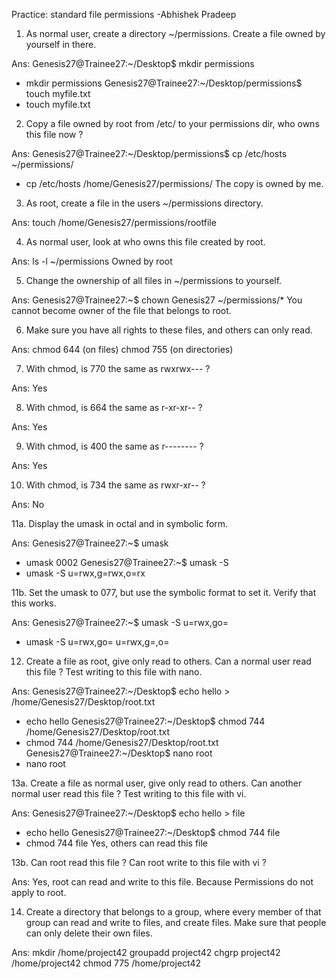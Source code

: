 Practice: standard file permissions -Abhishek Pradeep


1. As normal user, create a directory ~/permissions. Create a file owned by yourself in there.

Ans: Genesis27@Trainee27:~/Desktop$ mkdir permissions
+ mkdir permissions
Genesis27@Trainee27:~/Desktop/permissions$ touch myfile.txt
+ touch myfile.txt


2. Copy a file owned by root from /etc/ to your permissions dir, who owns this file now ?

Ans: Genesis27@Trainee27:~/Desktop/permissions$ cp /etc/hosts ~/permissions/
+ cp /etc/hosts /home/Genesis27/permissions/
The copy is owned by me.


3. As root, create a file in the users ~/permissions directory.

Ans: touch /home/Genesis27/permissions/rootfile


4. As normal user, look at who owns this file created by root.

Ans: ls -l ~/permissions
Owned by root


5. Change the ownership of all files in ~/permissions to yourself.

Ans: Genesis27@Trainee27:~$ chown Genesis27 ~/permissions/*
You cannot become owner of the file that belongs to root.


6. Make sure you have all rights to these files, and others can only read.

Ans: chmod 644 (on files)
     chmod 755 (on directories)
     

7. With chmod, is 770 the same as rwxrwx--- ?

Ans: Yes


8. With chmod, is 664 the same as r-xr-xr-- ?

Ans: Yes


9. With chmod, is 400 the same as r-------- ?

Ans: Yes


10. With chmod, is 734 the same as rwxr-xr-- ?

Ans: No


11a. Display the umask in octal and in symbolic form.

Ans: Genesis27@Trainee27:~$ umask
+ umask
0002
Genesis27@Trainee27:~$ umask -S
+ umask -S
u=rwx,g=rwx,o=rx


11b. Set the umask to 077, but use the symbolic format to set it. Verify that this works.

Ans: Genesis27@Trainee27:~$ umask -S u=rwx,go=
+ umask -S u=rwx,go=
u=rwx,g=,o=


12. Create a file as root, give only read to others. Can a normal user read this file ? Test writing to this file with nano.

Ans: Genesis27@Trainee27:~/Desktop$ echo hello > /home/Genesis27/Desktop/root.txt
+ echo hello
Genesis27@Trainee27:~/Desktop$ chmod 744 /home/Genesis27/Desktop/root.txt
+ chmod 744 /home/Genesis27/Desktop/root.txt
Genesis27@Trainee27:~/Desktop$ nano root
+ nano root


13a. Create a file as normal user, give only read to others. Can another normal user read this file ? Test writing to this file with vi.

Ans: Genesis27@Trainee27:~/Desktop$ echo hello > file
+ echo hello
Genesis27@Trainee27:~/Desktop$ chmod 744 file
+ chmod 744 file
Yes, others can read this file


13b. Can root read this file ? Can root write to this file with vi ?

Ans: Yes, root can read and write to this file. Because Permissions do not apply to root.


14. Create a directory that belongs to a group, where every member of that group can read and write to files, and create files. Make sure that people can only delete their own files.

Ans: mkdir /home/project42 
     groupadd project42
     chgrp project42 /home/project42 
     chmod 775 /home/project42